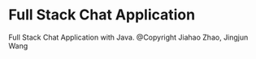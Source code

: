 # Full Stack Chat Application
Full Stack Chat Application with Java.
@Copyright Jiahao Zhao, Jingjun Wang

